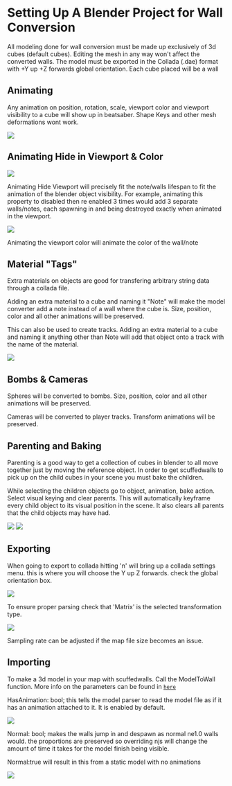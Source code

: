 # Setting Up A Blender Project for Wall Conversion

All modeling done for wall conversion must be made up exclusively of 3d cubes (default cubes). Editing the mesh in any way won't affect the converted walls. The model must be exported in the Collada (.dae) format with +Y up +Z forwards global orientation. Each cube placed will be a wall

## Animating
Any animation on position, rotation, scale, viewport color and viewport visibility to a cube will show up in beatsaber. Shape Keys and other mesh deformations wont work.

![](Images/transformation.jpg)

## Animating Hide in Viewport & Color

![](Images/viewport.jpg)

Animating Hide Viewport will precisely fit the note/walls lifespan to fit the animation of the blender object visibility. For example, animating this property to disabled then re enabled 3 times would add 3 separate walls/notes, each spawning in and being destroyed exactly when animated in the viewport.

![](Images/animateview.gif)


Animating the viewport color will animate the color of the wall/note


## Material "Tags"

Extra materials on objects are good for transfering arbitrary string data through a collada file.

Adding an extra material to a cube and naming it "Note" will make the model converter add a note instead of a wall where the cube is. Size, position, color and all other animations will be preserved.

This can also be used to create tracks. Adding an extra material to a cube and naming it anything other than Note will add that object onto a track with the name of the material.

![](Images/tracc.jpg)

## Bombs & Cameras

Spheres will be converted to bombs. Size, position, color and all other animations will be preserved.

Cameras will be converted to player tracks. Transform animations will be preserved.


##  Parenting and Baking


Parenting is a good way to get a collection of cubes in blender to all move together just by moving the reference object. In order to get scuffedwalls to pick up on the child cubes in your scene you must bake the children.

While selecting the children objects go to object, animation, bake action. Select visual keying and clear parents. This will automatically keyframe every child object to its visual position in the scene. It also clears all parents that the child objects may have had.

![](Images/bake.png)
![](Images/bake2.png)

## Exporting

When going to export to collada hitting 'n' will bring up a collada settings menu. this is where you will choose the Y up Z forwards. check the global orientation box.


![](Images/global%20or.jpg)

To ensure proper parsing check that 'Matrix' is the selected transformation type.

![](Images/animation.jpg)

Sampling rate can be adjusted if the map file size becomes an issue.

## Importing

To make a 3d model in your map with scuffedwalls. Call the ModelToWall function. More info on the parameters can be found in [`here`](Functions.md)

HasAnimation: bool; this tells the model parser to read the model file as if it has an animation attached to it. It is enabled by default.

![](Images/text%20examlpe.gif)

Normal: bool; makes the walls jump in and despawn as normal ne1.0 walls would. the proportions are preserved so overriding njs will change the amount of time it takes for the model finish being visible.

Normal:true will result in this from a static model with no animations

![](Images/normal.gif)

